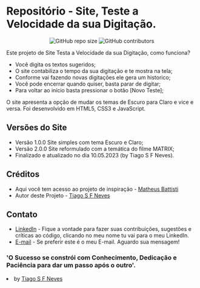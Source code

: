 # Repositório - Site, Teste a Velocidade da sua Digitação.

<p align="center">
    <img src="https://img.shields.io/github/repo-size/tiagosfneves/blogDoLeigoo_Fork_MB?style=flat-square" alt="GitHub repo size" />
    <img src="https://img.shields.io/github/contributors/tiagosfneves/blogDoLeigoo_Fork_MB?style=flat-square" alt="GitHub contributors" />

Este projeto de Site Testa a Velocidade da sua Digitação, como funciona?
- Você digita os textos sugeridos;
- O site contabiliza o tempo da sua digitação e te mostra na tela;
- Conforme vai fazendo novas digitações ele gera um historico;
- Você pode encerrar quando quiser, basta parar de digitar;
- Para voltar ao início basta pressionar o botão [Novo Teste];

O site apresenta a opção de mudar os temas de Escuro para Claro e vice e versa.
Foi desenvolvido em HTML5, CSS3 e JavaScript.


## Versões do Site
- Versão 1.0.0 Site simples com tema Escuro e Claro;
- Versão 2.0.0 Site reformulado com a temática do filme MATRIX;
- Finalizado e atualizado no dia 10.05.2023 (by Tiago S F Neves).


<h2>Créditos</h2>
<ul>
    <li>Aqui você tem acesso ao projeto de inspiração - <a href="https://www.youtube.com/watch?v=MOsJdRmQoko">Matheus Battisti</a></li>
    <li>Autor deste Projeto - <a href="https://github.com/tiagosfneves">Tiago S F Neves</a></li>
</ul>

<h2>Contato</h2>
<ul>
    <li><a href="https://linkedin.com/in/tiagosfneves">LinkedIn</a> - Fique a vontade para fazer suas contribuições, sugestões e críticas ao código, clicando no meu nome tu vai para o meu LinkedIn.</li>
    <li><a href="mailto:tiagonevestec@gmail.com">E-mail</a> - Se preferir este é o meu E-mail. Aguardo sua mensagem!</li>
</ul>

### 'O Sucesso se constrói com Conhecimento, Dedicação e Paciência para dar um passo após o outro'.
<li>by <a href="https://github.com/tiagosfneves">Tiago S F Neves</a>
